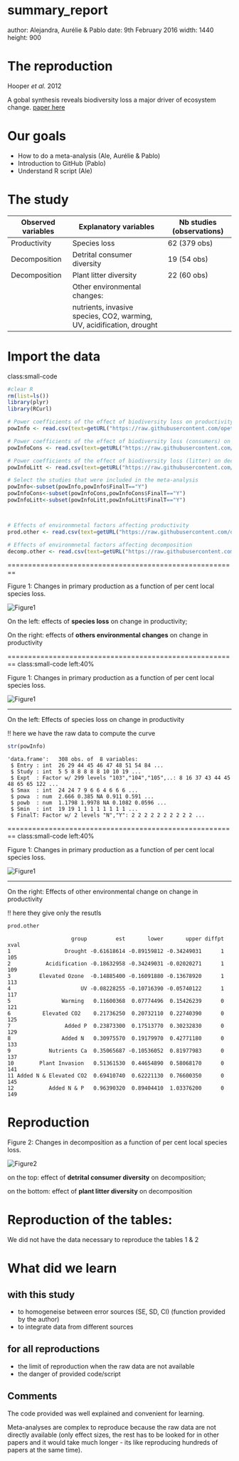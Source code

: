 summary_report
========================================================
author: Alejandra, Aurélie & Pablo
date: 9th February 2016
width: 1440
height: 900

<style>
.small-code pre code {
  font-size: 1em;
}
</style>

The reproduction
========================================================

Hooper *et al.* 2012

A gobal synthesis reveals biodiversity loss a major driver of ecosystem change.
[paper here](http://jarrettbyrnes.info/pdfs/Hooper_et_al_2012_Nature.pdf)



Our goals
========================================================
* How to do a meta-analysis (Ale, Aurélie & Pablo)
* Introduction to GitHub (Pablo)
* Understand R script (Ale)

The study
========================================================
| Observed variables | Explanatory variables                                                 | Nb studies (observations) |
|--------------------|-----------------------------------------------------------------------|---------------------------|
| Productivity       | Species loss                                                          | 62 (379 obs)              |
| Decomposition      | Detrital consumer diversity                                           | 19 (54 obs)               |
| Decomposition      | Plant litter diversity                                                | 22 (60 obs)               |
|                    | Other environmental changes:                                          |                           |
|                    | nutrients, invasive species, CO2, warming, UV, acidification, drought |                           |

Import the data
========================================================
class:small-code

```r
#clear R
rm(list=ls())
library(plyr)
library(RCurl)

# Power coefficients of the effect of biodiversity loss on productivity
powInfo <- read.csv(text=getURL("https://raw.githubusercontent.com/opetchey/RREEBES/master/Hooper_etal_2012/Data_Fig_1_and_2/PowerCoeffs_Prod_min.csv"), check.names=FALSE) 

# Power coefficients of the effect of biodiversity loss (consumers) on decomposition
powInfoCons <- read.csv(text=getURL("https://raw.githubusercontent.com/opetchey/RREEBES/Hooper_et_al_2012/Hooper_etal_2012/data/PowerCoeffs_ConsumDivDecomp_min.csv"), check.names=FALSE)

# Power coefficients of the effect of biodiversity loss (litter) on decomposition
powInfoLitt <- read.csv(text=getURL("https://raw.githubusercontent.com/opetchey/RREEBES/master/Hooper_etal_2012/Data_Fig_1_and_2/PowerCoeffs_LitterDivDecomp_min.csv"), check.names=FALSE)

# Select the studies that were included in the meta-analysis 
powInfo<-subset(powInfo,powInfo$FinalT=="Y")
powInfoCons<-subset(powInfoCons,powInfoCons$FinalT=="Y")
powInfoLitt<-subset(powInfoLitt,powInfoLitt$FinalT=="Y")



# Effects of environmnetal factors affecting productivity
prod.other <- read.csv(text=getURL("https://raw.githubusercontent.com/opetchey/RREEBES/master/Hooper_etal_2012/Data_Fig_1_and_2/Prod_OtherFactors.csv"), check.names=FALSE)

# Effects of environmnetal factors affecting decomposition
decomp.other <- read.csv(text=getURL("https://raw.githubusercontent.com/opetchey/RREEBES/Hooper_et_al_2012/Hooper_etal_2012/data/Decomp_OtherFactors.csv"), check.names=FALSE)
```

 
========================================================

Figure 1: Changes in primary production as a function of per cent local species loss.

![Figure1](Fig1.png)




On the left: effects of **species loss** on change in productivity;

On the right: effects of **others environmental changes** on change in productivity


========================================================
class:small-code
left:40%

Figure 1: Changes in primary production as a function of per cent local species loss.

![Figure1](Fig1.png)

***
On the left:
Effects of species loss on change in productivity

!! here we have the raw data to compute the curve

```r
str(powInfo)
```

```
'data.frame':	308 obs. of  8 variables:
 $ Entry : int  26 29 44 45 46 47 48 51 54 84 ...
 $ Study : int  5 5 8 8 8 8 8 10 10 19 ...
 $ Expt  : Factor w/ 299 levels "103","104","105",..: 8 16 37 43 44 45 48 65 65 122 ...
 $ Smax  : int  24 24 7 9 6 6 4 6 6 6 ...
 $ powa  : num  2.666 0.385 NA 0.911 0.591 ...
 $ powb  : num  1.1798 1.9978 NA 0.1082 0.0596 ...
 $ Smin  : int  19 19 1 1 1 1 1 1 1 1 ...
 $ FinalT: Factor w/ 2 levels "N","Y": 2 2 2 2 2 2 2 2 2 2 ...
```


========================================================
class:small-code
left:40%


Figure 1: Changes in primary production as a function of per cent local species loss.

![Figure1](Fig1.png)

***
On the right:
Effects of other environmental change on change in productivity

!! here they give only the resutls

```r
prod.other
```

```
                    group         est       lower       upper diffpt xval
1                 Drought -0.61618614 -0.89159812 -0.34249031      1  105
2           Acidification -0.18632958 -0.34249031 -0.02020271      1  109
3         Elevated Ozone  -0.14885400 -0.16091880 -0.13678920      1  113
4                      UV -0.08228255 -0.10716390 -0.05740122      1  117
5                Warming   0.11600368  0.07774496  0.15426239      0  121
6          Elevated CO2    0.21736250  0.20732110  0.22740390      0  125
7                 Added P  0.23873300  0.17513770  0.30232830      0  129
8                Added N   0.30975570  0.19179970  0.42771180      0  133
9            Nutrients Ca  0.35065687 -0.10536052  0.81977983      0  137
10        Plant Invasion   0.51361530  0.44654890  0.58068170      0  141
11 Added N & Elevated CO2  0.69410740  0.62221130  0.76600350      0  145
12           Added N & P   0.96390320  0.89404410  1.03376200      0  149
```

Reproduction
=========================================================

Figure 2: Changes in decomposition as a function of per cent local species loss.

![Figure2](Fig2.png)


on the top: effect of **detrital consumer diversity** on decomposition;

on the bottom: effect of **plant litter diversity** on decomposition


Reproduction of the tables:
=========================================================

We did not have the data necessary to reproduce the tables 1 & 2


What did we learn
=========================================================
## with this study
- to homogeneise between error sources (SE, SD, CI) (function provided by the author)
- to integrate data from different sources

## for all reproductions
- the limit of reproduction when the raw data are not available
- the danger of provided code/script 

## Comments
The code provided was well explained and convenient for learning.

Meta-analyses are complex to reproduce because the raw data are not directly available (only effect sizes, the rest has to be looked for in other papers and it would take much longer - its like reproducing hundreds of papers at the same time). 


